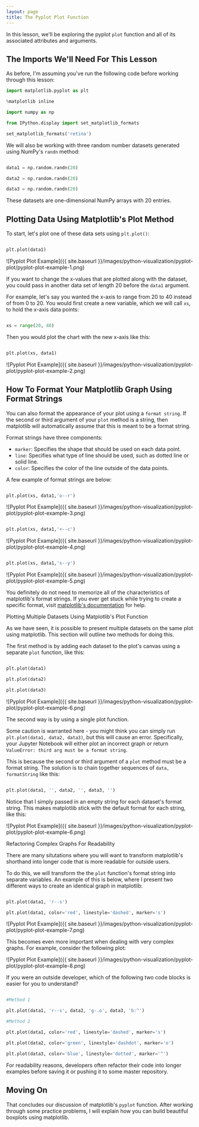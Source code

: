 ```yaml
---
layout: page
title: The Pyplot Plot Function
---
```


In this lesson, we'll be exploring the pyplot `plot` function and all of its associated attributes and arguments.


## The Imports We'll Need For This Lesson

As before, I'm assuming you've run the following code before working through this lesson:

```python
import matplotlib.pyplot as plt

%matplotlib inline

import numpy as np

from IPython.display import set_matplotlib_formats

set_matplotlib_formats('retina')

```

We will also be working with three random number datasets generated using NumPy's `randn` method:

```python

data1 = np.random.randn(20)

data2 = np.random.randn(20)

data3 = np.random.randn(20)

```

These datasets are one-dimensional NumPy arrays with 20 entries.


## Plotting Data Using Matplotlib's Plot Method

To start, let's plot one of these data sets using `plt.plot()`:

```python

plt.plot(data1)

```

![Pyplot Plot Example]({{ site.baseurl }}/images/python-visualization/pyplot-plot/pyplot-plot-example-1.png)

If you want to change the x-values that are plotted along with the dataset, you could pass in another data set of length 20 before the `data1` argument. 

For example, let's say you wanted the x-axis to range from 20 to 40 instead of from 0 to 20. You would first create a new variable, which we will call `xs`, to hold the x-axis data points:

```python

xs = range(20, 40)

```

Then you would plot the chart with the new x-axis like this:

```python

plt.plot(xs, data1)

```

![Pyplot Plot Example]({{ site.baseurl }}/images/python-visualization/pyplot-plot/pyplot-plot-example-2.png)


## How To Format Your Matplotlib Graph Using Format Strings

You can also format the appearance of your plot using a `format string`. If the second or third argument of your `plot` method is a string, then matplotlib will automatically assume that this is meant to be a format string. 

Format strings have three components:



*   `marker`: Specifies the shape that should be used on each data point.
*   `line`: Specifies what type of line should be used, such as dotted line or solid line. 
*   `color`: Specifies the color of the line outside of the data points.

A few example of format strings are below:

```python

plt.plot(xs, data1,'o--r')

```

![Pyplot Plot Example]({{ site.baseurl }}/images/python-visualization/pyplot-plot/pyplot-plot-example-3.png)

```python

plt.plot(xs, data1,'+--c')

```

![Pyplot Plot Example]({{ site.baseurl }}/images/python-visualization/pyplot-plot/pyplot-plot-example-4.png)

```python

plt.plot(xs, data1,'s--y')

```

![Pyplot Plot Example]({{ site.baseurl }}/images/python-visualization/pyplot-plot/pyplot-plot-example-5.png)

You definitely do not need to memorize all of the characteristics of matplotlib's format strings. If you ever get stuck while trying to create a specific format, visit [matplotlib's documentation](https://matplotlib.org/3.2.1/api/_as_gen/matplotlib.pyplot.plot.html) for help.

Plotting Multiple Datasets Using Matplotlib's Plot Function

As we have seen, it is possible to present multiple datasets on the same plot using matplotlib. This section will outline two methods for doing this.

The first method is by adding each dataset to the plot's canvas using a separate `plot` function, like this:

```python

plt.plot(data1)

plt.plot(data2)

plt.plot(data3)

```

![Pyplot Plot Example]({{ site.baseurl }}/images/python-visualization/pyplot-plot/pyplot-plot-example-6.png)

The second way is by using a single plot function.

Some caution is warranted here - you might think you can simply run `plt.plot(data1, data2, data3)`, but this will cause an error. Specifically, your Jupyter Notebook will either plot an incorrect graph or return `ValueError: third arg must be a format string`.

This is because the second or third argument of a `plot` method must be a format string. The solution is to chain together sequences of `data, formatString` like this:

```python

plt.plot(data1, '', data2, '', data3, '')

``` 

Notice that I simply passed in an empty string for each dataset's format string. This makes matplotlib stick with the default format for each string, like this:

![Pyplot Plot Example]({{ site.baseurl }}/images/python-visualization/pyplot-plot/pyplot-plot-example-6.png)

Refactoring Complex Graphs For Readability

There are many situtations where you will want to transform matplotlib's shorthand into longer code that is more readable for outside users.

To do this, we will transform the the `plot` function's format string into separate variables. An example of this is below, where I present two different ways to create an identical graph in matplotlib:

```python

plt.plot(data1, 'r--s')

plt.plot(data1, color='red', linestyle='dashed', marker='s')

```

![Pyplot Plot Example]({{ site.baseurl }}/images/python-visualization/pyplot-plot/pyplot-plot-example-7.png)

This becomes even more important when dealing with very complex graphs. For example, consider the following plot:

![Pyplot Plot Example]({{ site.baseurl }}/images/python-visualization/pyplot-plot/pyplot-plot-example-8.png)

If you were an outside developer, which of the following two code blocks is easier for you to understand?

```python

#Method 1

plt.plot(data1, 'r--s', data2, 'g-.o', data3, 'b:^')

#Method 2

plt.plot(data1, color='red', linestyle='dashed', marker='s')

plt.plot(data2, color='green', linestyle='dashdot', marker='o')

plt.plot(data3, color='blue', linestyle='dotted', marker='^')

```

For readability reasons, developers often refactor their code into longer examples before saving it or pushing it to some master repository.


## Moving On

That concludes our discussion of matplotlib's `pyplot` function. After working through some practice problems, I will explain how you can build beautiful boxplots using matplotlib.
